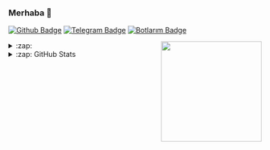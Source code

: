 ### Merhaba 👋

[![Github Badge](https://img.shields.io/badge/-Github-000?style=quare&labelColor=000&logo=Github&logoColor=white&link=https://github.com/Meinos10/ZentaUsta)](https://github.com/ZentaUsta/ZentaUsta)
[![Telegram Badge](https://img.shields.io/badge/-Telegram-blue?style=flat-quare&labelColor=dark_blue&logo=Telegram&logoColor=dark_blue&link=t.me/XSkele)](https://t.me/XSkele)
[![Botlarım Badge](https://img.shields.io/badge/-Telegram_Botlarım-blue?style=flat-quare&labelColor=dark_blue&logo=Telegram&logoColor=black&link=t.me/ZentaBio)](https://t.me/ZentaBio)

<a href="https://github.com/ZentaUsta/ZentaUsta">
  <img align="right" src="https://user-images.githubusercontent.com/6764957/101532175-1cda1580-39cf-11eb-92fc-8466f97122fc.png" width=200 />
</a>

<details>
  <summary>:zap: </summary>
  
[<img src="https://camo.githubusercontent.com/992babdffd8c74a1502de375fbdf7e4d54773242/68747470733a2f2f6d656469612e67697068792e636f6d2f6d656469612f53576f536b4e36447854737a71494b4571762f67697068792e676966" url="https://github.com/zentausta" width="495px">](https://github.com/ZentaUsta)

[![Hits](https://hits.seeyoufarm.com/api/count/incr/badge.svg?url=https://github.com/ZentaUsta&count_bg=%231EE510&title_bg=%23555555&icon=&icon_color=%23931414&title=account+views&edge_flat=true)](https://github.com/ZentaUsta)

</details>

<details>
  <summary>:zap: GitHub Stats</summary>
  
[![Meinos10's github stats](https://github-readme-stats.vercel.app/api?username=ZentaUsta&show_icons=true&theme=radical&count_private=true)](https://github.com/ZentaUsta)

[![Top Langs](https://github-readme-stats.vercel.app/api/top-langs/?username=ZentaUsta&layout=compact&theme=radical)](https://github.com/ZentaUsta)

## [<img src="https://media.giphy.com/media/VgCDAzcKvsR6OM0uWg/giphy.gif" width="50">](https://github.com/ZentaUsta) Profilime Bakmışken Takip Etsen Ne Güzel Olur?? :)</img> 

<!--<details>
  <summary>📊 Bu hafta zamanımı harcadım </summary>
  [![Wwakatime stats](https://github-readme-stats-taupe-two.vercel.app/api/wakatime?username=ZentaUsta&hide_title=true&hide_border=true&langs_count=1)](https://github.com/ZentaUsta)
</details>-->
